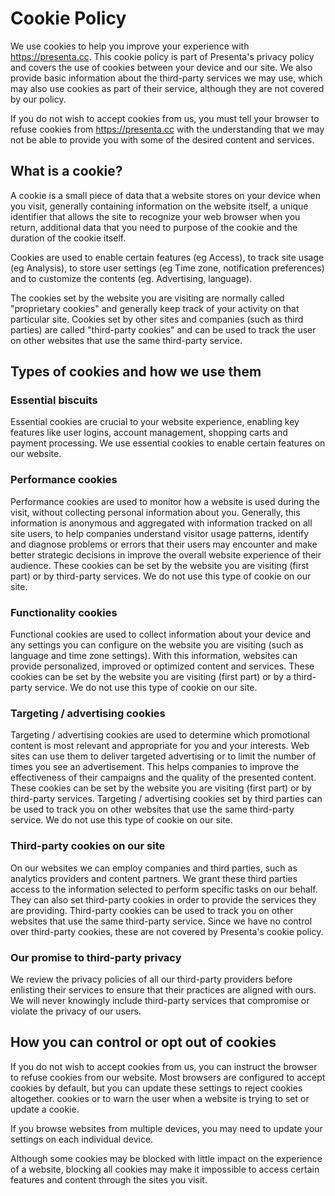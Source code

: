 # Cookie Policy

We use cookies to help you improve your experience with https://presenta.cc. This cookie policy is part of Presenta's privacy policy and covers the use of cookies between your device and our site. We also provide basic information about the third-party services we may use, which may also use cookies as part of their service, although they are not covered by our policy.

If you do not wish to accept cookies from us, you must tell your browser to refuse cookies from https://presenta.cc with the understanding that we may not be able to provide you with some of the desired content and services.

## What is a cookie?

A cookie is a small piece of data that a website stores on your device when you visit, generally containing information on the website itself, a unique identifier that allows the site to recognize your web browser when you return, additional data that you need to purpose of the cookie and the duration of the cookie itself.

Cookies are used to enable certain features (eg Access), to track site usage (eg Analysis), to store user settings (eg Time zone, notification preferences) and to customize the contents (eg. Advertising, language).

The cookies set by the website you are visiting are normally called "proprietary cookies" and generally keep track of your activity on that particular site. Cookies set by other sites and companies (such as third parties) are called "third-party cookies" and can be used to track the user on other websites that use the same third-party service.

## Types of cookies and how we use them

### Essential biscuits

Essential cookies are crucial to your website experience, enabling key features like user logins, account management, shopping carts and payment processing. We use essential cookies to enable certain features on our website.

### Performance cookies

Performance cookies are used to monitor how a website is used during the visit, without collecting personal information about you. Generally, this information is anonymous and aggregated with information tracked on all site users, to help companies understand visitor usage patterns, identify and diagnose problems or errors that their users may encounter and make better strategic decisions in improve the overall website experience of their audience. These cookies can be set by the website you are visiting (first part) or by third-party services. We do not use this type of cookie on our site.

### Functionality cookies

Functional cookies are used to collect information about your device and any settings you can configure on the website you are visiting (such as language and time zone settings). With this information, websites can provide personalized, improved or optimized content and services. These cookies can be set by the website you are visiting (first part) or by a third-party service. We do not use this type of cookie on our site.

### Targeting / advertising cookies

Targeting / advertising cookies are used to determine which promotional content is most relevant and appropriate for you and your interests. Web sites can use them to deliver targeted advertising or to limit the number of times you see an advertisement. This helps companies to improve the effectiveness of their campaigns and the quality of the presented content. These cookies can be set by the website you are visiting (first part) or by third-party services. Targeting / advertising cookies set by third parties can be used to track you on other websites that use the same third-party service. We do not use this type of cookie on our site.

### Third-party cookies on our site

On our websites we can employ companies and third parties, such as analytics providers and content partners. We grant these third parties access to the information selected to perform specific tasks on our behalf. They can also set third-party cookies in order to provide the services they are providing. Third-party cookies can be used to track you on other websites that use the same third-party service. Since we have no control over third-party cookies, these are not covered by Presenta's cookie policy.

### Our promise to third-party privacy

We review the privacy policies of all our third-party providers before enlisting their services to ensure that their practices are aligned with ours. We will never knowingly include third-party services that compromise or violate the privacy of our users.

## How you can control or opt out of cookies

If you do not wish to accept cookies from us, you can instruct the browser to refuse cookies from our website. Most browsers are configured to accept cookies by default, but you can update these settings to reject cookies altogether. cookies or to warn the user when a website is trying to set or update a cookie.

If you browse websites from multiple devices, you may need to update your settings on each individual device.

Although some cookies may be blocked with little impact on the experience of a website, blocking all cookies may make it impossible to access certain features and content through the sites you visit.